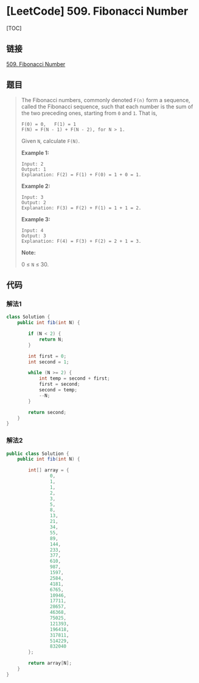 # [LeetCode] 509. Fibonacci Number

[TOC]

## 链接

[509. Fibonacci Number](https://leetcode.com/problems/fibonacci-number/)

## 题目

> The Fibonacci numbers, commonly denoted `F(n)` form a sequence, called the Fibonacci sequence, such that each number is the sum of the two preceding ones, starting from `0` and `1`. That is,
> 
> ```
> F(0) = 0,   F(1) = 1
> F(N) = F(N - 1) + F(N - 2), for N > 1.
> ```
> 
> Given `N`, calculate `F(N)`.
>
> **Example 1:**
>
> ```
> Input: 2
> Output: 1
> Explanation: F(2) = F(1) + F(0) = 1 + 0 = 1.
> ```
> 
> **Example 2:**
>
> ```
> Input: 3
> Output: 2
> Explanation: F(3) = F(2) + F(1) = 1 + 1 = 2.
> ```
> 
> **Example 3:**
>
> ```
> Input: 4
> Output: 3
> Explanation: F(4) = F(3) + F(2) = 2 + 1 = 3.
> ```
>
> **Note:**
>
> 0 ≤ `N` ≤ 30.

## 代码

### 解法1

```Java
class Solution {
    public int fib(int N) {

		if (N < 2) {
			return N;
		}

		int first = 0;
		int second = 1;

		while (N >= 2) {
			int temp = second + first;
			first = second;
			second = temp;
			--N;
		}

		return second;
	}
}
```

### 解法2

```Java
public class Solution {
	public int fib(int N) {

		int[] array = {
				0,
				1,
				1,
				2,
				3,
				5,
				8,
				13,
				21,
				34,
				55,
				89,
				144,
				233,
				377,
				610,
				987,
				1597,
				2584,
				4181,
				6765,
				10946,
				17711,
				28657,
				46368,
				75025,
				121393,
				196418,
				317811,
				514229,
				832040
		};

		return array[N];
	}
}
```

